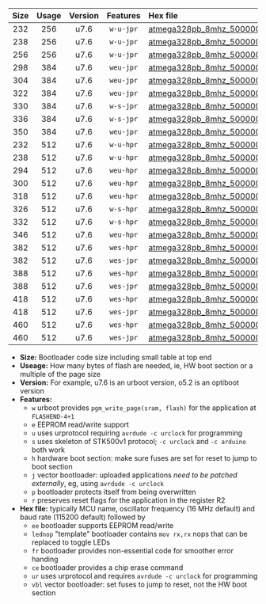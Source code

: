 |Size|Usage|Version|Features|Hex file|
|:-:|:-:|:-:|:-:|:--|
|232|256|u7.6|`w-u-jpr`|[atmega328pb_8mhz_500000bps_ur_vbl.hex](https://raw.githubusercontent.com/stefanrueger/urboot/main/atmega328pb_8mhz_500000bps_ur_vbl.hex)|
|238|256|u7.6|`w-u-jpr`|[atmega328pb_8mhz_500000bps_lednop_ur_vbl.hex](https://raw.githubusercontent.com/stefanrueger/urboot/main/atmega328pb_8mhz_500000bps_lednop_ur_vbl.hex)|
|256|256|u7.6|`w-u-jpr`|[atmega328pb_8mhz_500000bps_lednop_fr_ur_vbl.hex](https://raw.githubusercontent.com/stefanrueger/urboot/main/atmega328pb_8mhz_500000bps_lednop_fr_ur_vbl.hex)|
|298|384|u7.6|`weu-jpr`|[atmega328pb_8mhz_500000bps_ee_ur_vbl.hex](https://raw.githubusercontent.com/stefanrueger/urboot/main/atmega328pb_8mhz_500000bps_ee_ur_vbl.hex)|
|304|384|u7.6|`weu-jpr`|[atmega328pb_8mhz_500000bps_ee_lednop_ur_vbl.hex](https://raw.githubusercontent.com/stefanrueger/urboot/main/atmega328pb_8mhz_500000bps_ee_lednop_ur_vbl.hex)|
|322|384|u7.6|`weu-jpr`|[atmega328pb_8mhz_500000bps_ee_lednop_fr_ur_vbl.hex](https://raw.githubusercontent.com/stefanrueger/urboot/main/atmega328pb_8mhz_500000bps_ee_lednop_fr_ur_vbl.hex)|
|330|384|u7.6|`w-s-jpr`|[atmega328pb_8mhz_500000bps_vbl.hex](https://raw.githubusercontent.com/stefanrueger/urboot/main/atmega328pb_8mhz_500000bps_vbl.hex)|
|336|384|u7.6|`w-s-jpr`|[atmega328pb_8mhz_500000bps_lednop_vbl.hex](https://raw.githubusercontent.com/stefanrueger/urboot/main/atmega328pb_8mhz_500000bps_lednop_vbl.hex)|
|350|384|u7.6|`weu-jpr`|[atmega328pb_8mhz_500000bps_ee_lednop_fr_ce_ur_vbl.hex](https://raw.githubusercontent.com/stefanrueger/urboot/main/atmega328pb_8mhz_500000bps_ee_lednop_fr_ce_ur_vbl.hex)|
|232|512|u7.6|`w-u-hpr`|[atmega328pb_8mhz_500000bps_ur.hex](https://raw.githubusercontent.com/stefanrueger/urboot/main/atmega328pb_8mhz_500000bps_ur.hex)|
|238|512|u7.6|`w-u-hpr`|[atmega328pb_8mhz_500000bps_lednop_ur.hex](https://raw.githubusercontent.com/stefanrueger/urboot/main/atmega328pb_8mhz_500000bps_lednop_ur.hex)|
|294|512|u7.6|`weu-hpr`|[atmega328pb_8mhz_500000bps_ee_ur.hex](https://raw.githubusercontent.com/stefanrueger/urboot/main/atmega328pb_8mhz_500000bps_ee_ur.hex)|
|300|512|u7.6|`weu-hpr`|[atmega328pb_8mhz_500000bps_ee_lednop_ur.hex](https://raw.githubusercontent.com/stefanrueger/urboot/main/atmega328pb_8mhz_500000bps_ee_lednop_ur.hex)|
|318|512|u7.6|`weu-hpr`|[atmega328pb_8mhz_500000bps_ee_lednop_fr_ur.hex](https://raw.githubusercontent.com/stefanrueger/urboot/main/atmega328pb_8mhz_500000bps_ee_lednop_fr_ur.hex)|
|326|512|u7.6|`w-s-hpr`|[atmega328pb_8mhz_500000bps.hex](https://raw.githubusercontent.com/stefanrueger/urboot/main/atmega328pb_8mhz_500000bps.hex)|
|332|512|u7.6|`w-s-hpr`|[atmega328pb_8mhz_500000bps_lednop.hex](https://raw.githubusercontent.com/stefanrueger/urboot/main/atmega328pb_8mhz_500000bps_lednop.hex)|
|346|512|u7.6|`weu-hpr`|[atmega328pb_8mhz_500000bps_ee_lednop_fr_ce_ur.hex](https://raw.githubusercontent.com/stefanrueger/urboot/main/atmega328pb_8mhz_500000bps_ee_lednop_fr_ce_ur.hex)|
|382|512|u7.6|`wes-hpr`|[atmega328pb_8mhz_500000bps_ee.hex](https://raw.githubusercontent.com/stefanrueger/urboot/main/atmega328pb_8mhz_500000bps_ee.hex)|
|382|512|u7.6|`wes-jpr`|[atmega328pb_8mhz_500000bps_ee_vbl.hex](https://raw.githubusercontent.com/stefanrueger/urboot/main/atmega328pb_8mhz_500000bps_ee_vbl.hex)|
|388|512|u7.6|`wes-hpr`|[atmega328pb_8mhz_500000bps_ee_lednop.hex](https://raw.githubusercontent.com/stefanrueger/urboot/main/atmega328pb_8mhz_500000bps_ee_lednop.hex)|
|388|512|u7.6|`wes-jpr`|[atmega328pb_8mhz_500000bps_ee_lednop_vbl.hex](https://raw.githubusercontent.com/stefanrueger/urboot/main/atmega328pb_8mhz_500000bps_ee_lednop_vbl.hex)|
|418|512|u7.6|`wes-hpr`|[atmega328pb_8mhz_500000bps_ee_lednop_fr.hex](https://raw.githubusercontent.com/stefanrueger/urboot/main/atmega328pb_8mhz_500000bps_ee_lednop_fr.hex)|
|418|512|u7.6|`wes-jpr`|[atmega328pb_8mhz_500000bps_ee_lednop_fr_vbl.hex](https://raw.githubusercontent.com/stefanrueger/urboot/main/atmega328pb_8mhz_500000bps_ee_lednop_fr_vbl.hex)|
|460|512|u7.6|`wes-hpr`|[atmega328pb_8mhz_500000bps_ee_lednop_fr_ce.hex](https://raw.githubusercontent.com/stefanrueger/urboot/main/atmega328pb_8mhz_500000bps_ee_lednop_fr_ce.hex)|
|460|512|u7.6|`wes-jpr`|[atmega328pb_8mhz_500000bps_ee_lednop_fr_ce_vbl.hex](https://raw.githubusercontent.com/stefanrueger/urboot/main/atmega328pb_8mhz_500000bps_ee_lednop_fr_ce_vbl.hex)|

- **Size:** Bootloader code size including small table at top end
- **Useage:** How many bytes of flash are needed, ie, HW boot section or a multiple of the page size
- **Version:** For example, u7.6 is an urboot version, o5.2 is an optiboot version
- **Features:**
  + `w` urboot provides `pgm_write_page(sram, flash)` for the application at `FLASHEND-4+1`
  + `e` EEPROM read/write support
  + `u` uses urprotocol requiring `avrdude -c urclock` for programming
  + `s` uses skeleton of STK500v1 protocol; `-c urclock` and `-c arduino` both work
  + `h` hardware boot section: make sure fuses are set for reset to jump to boot section
  + `j` vector bootloader: uploaded applications *need to be patched externally*, eg, using `avrdude -c urclock`
  + `p` bootloader protects itself from being overwritten
  + `r` preserves reset flags for the application in the register R2
- **Hex file:** typically MCU name, oscillator frequency (16 MHz default) and baud rate (115200 default) followed by
  + `ee` bootloader supports EEPROM read/write
  + `lednop` "template" bootloader contains `mov rx,rx` nops that can be replaced to toggle LEDs
  + `fr` bootloader provides non-essential code for smoother error handing
  + `ce` bootloader provides a chip erase command
  + `ur` uses urprotocol and requires `avrdude -c urclock` for programming
  + `vbl` vector bootloader: set fuses to jump to reset, not the HW boot section
